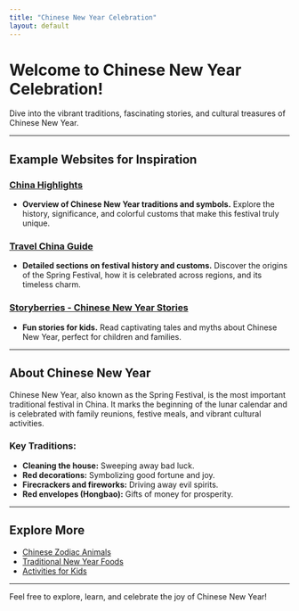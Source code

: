 ```yaml
---
title: "Chinese New Year Celebration"
layout: default
---
```


# Welcome to Chinese New Year Celebration!

Dive into the vibrant traditions, fascinating stories, and cultural treasures of Chinese New Year.

---

## Example Websites for Inspiration

### [China Highlights](https://www.chinahighlights.com/chinese-new-year/)
- **Overview of Chinese New Year traditions and symbols.**
  Explore the history, significance, and colorful customs that make this festival truly unique.

### [Travel China Guide](https://www.travelchinaguide.com/intro/festival/spring.htm)
- **Detailed sections on festival history and customs.**
  Discover the origins of the Spring Festival, how it is celebrated across regions, and its timeless charm.

### [Storyberries - Chinese New Year Stories](https://www.storyberries.com/tag/chinese-new-year/)
- **Fun stories for kids.**
  Read captivating tales and myths about Chinese New Year, perfect for children and families.

---

## About Chinese New Year

Chinese New Year, also known as the Spring Festival, is the most important traditional festival in China. It marks the beginning of the lunar calendar and is celebrated with family reunions, festive meals, and vibrant cultural activities.

### Key Traditions:
- **Cleaning the house:** Sweeping away bad luck.
- **Red decorations:** Symbolizing good fortune and joy.
- **Firecrackers and fireworks:** Driving away evil spirits.
- **Red envelopes (Hongbao):** Gifts of money for prosperity.

---

## Explore More

- [Chinese Zodiac Animals](zodiac.html)
- [Traditional New Year Foods](foods.html)
- [Activities for Kids](activities.html)

---

Feel free to explore, learn, and celebrate the joy of Chinese New Year!
